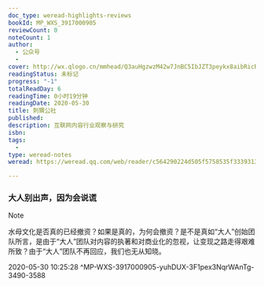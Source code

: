 ```yaml
---
doc_type: weread-highlights-reviews
bookId: MP_WXS_3917000905
reviewCount: 0
noteCount: 1
author:
  - 公众号
  - 
cover: http://wx.qlogo.cn/mmhead/Q3auHgzwzM42w7JnBC5IbJZT3peykx8aibRicRgyoWfIMhHSW7yo9uxA/0
readingStatus: 未标记
progress: "-1"
totalReadDay: 6
readingTime: 0小时19分钟
readingDate: 2020-05-30
title: 刺猬公社
published: 
description: 互联网内容行业观察与研究
isbn: 
tags:
  - 
type: weread-notes
weread: https://weread.qq.com/web/reader/c564290224d505f5758535f333931373030303930358d0

---
```



### 大人别出声，因为会说谎

> [!NOTE] 
> 水母文化是否真的已经撤资？如果是真的，为何会撤资？是不是真如“大人”创始团队所言，是由于“大人”团队对内容的执著和对商业化的忽视，让变现之路走得艰难所致？由于“大人”团队不再回应，我们也无从知晓。
> 
> 2020-05-30 10:25:28 ^MP-WXS-3917000905-yuhDUX-3F1pex3NqrWAnTg-3490-3588

